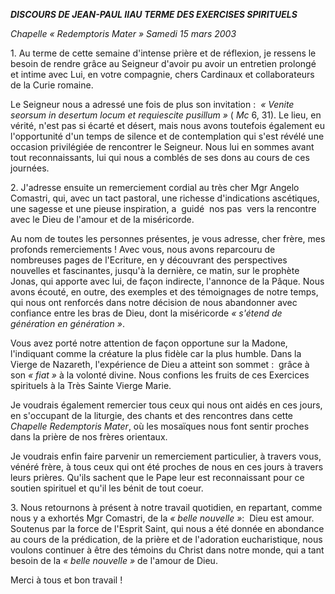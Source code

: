 ***DISCOURS DE JEAN-PAUL II******AU TERME DES EXERCISES SPIRITUELS***

*Chapelle « *Redemptoris Mater* »* *Samedi 15 mars 2003*

1. Au terme de cette semaine d'intense prière et de réflexion, je ressens le besoin de rendre grâce au Seigneur d'avoir pu avoir un entretien prolongé et intime avec Lui, en votre compagnie, chers Cardinaux et collaborateurs de la Curie romaine.

Le Seigneur nous a adressé une fois de plus son invitation :  *« *Venite seorsum in desertum locum et requiescite pusillum* »* ( *Mc* 6, 31). Le lieu, en vérité, n'est pas si écarté et désert, mais nous avons toutefois également eu l'opportunité d'un temps de silence et de contemplation qui s'est révélé une occasion privilégiée de rencontrer le Seigneur. Nous lui en sommes avant tout reconnaissants, lui qui nous a comblés de ses dons au cours de ces journées.

2. J'adresse ensuite un remerciement cordial au très cher Mgr Angelo Comastri, qui, avec un tact pastoral, une richesse d'indications ascétiques, une sagesse et une pieuse inspiration, a  guidé  nos pas  vers la rencontre avec le Dieu de l'amour et de la miséricorde.

Au nom de toutes les personnes présentes, je vous adresse, cher frère, mes profonds remerciements ! Avec vous, nous avons reparcouru de nombreuses pages de l'Ecriture, en y découvrant des perspectives nouvelles et fascinantes, jusqu'à la dernière, ce matin, sur le prophète Jonas, qui apporte avec lui, de façon indirecte, l'annonce de la Pâque. Nous avons écouté, en outre, des exemples et des témoignages de notre temps, qui nous ont renforcés dans notre décision de nous abandonner avec confiance entre les bras de Dieu, dont la miséricorde *« *s'étend de génération en génération* »*.

Vous avez porté notre attention de façon opportune sur la Madone, l'indiquant comme la créature la plus fidèle car la plus humble. Dans la Vierge de Nazareth, l'expérience de Dieu a atteint son sommet :  grâce à son *« fiat »* à la volonté divine. Nous confions les fruits de ces Exercices spirituels à la Très Sainte Vierge Marie.

Je voudrais également remercier tous ceux qui nous ont aidés en ces jours, en s'occupant de la liturgie, des chants et des rencontres dans cette *Chapelle Redemptoris Mater*, où les mosaïques nous font sentir proches dans la prière de nos frères orientaux.

Je voudrais enfin faire parvenir un remerciement particulier, à travers vous, vénéré frère, à tous ceux qui ont été proches de nous en ces jours à travers leurs prières. Qu'ils sachent que le Pape leur est reconnaissant pour ce soutien spirituel et qu'il les bénit de tout coeur.

3. Nous retournons à présent à notre travail quotidien, en repartant, comme nous y a exhortés Mgr Comastri, de la *« *belle nouvelle* »*:  Dieu est amour. Soutenus par la force de l'Esprit Saint, qui nous a été donnée en abondance au cours de la prédication, de la prière et de l'adoration eucharistique, nous voulons continuer à être des témoins du Christ dans notre monde, qui a tant besoin de la *« *belle nouvelle* »* de l'amour de Dieu.

Merci à tous et bon travail !